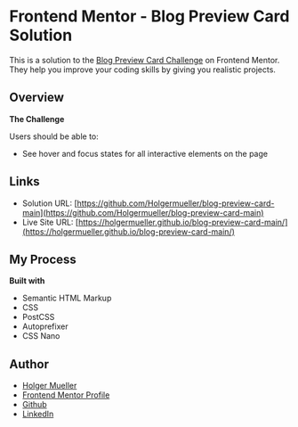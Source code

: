 # Frontend Mentor - Blog Preview Card Solution

This is a solution to the [Blog Preview Card Challenge](https://www.frontendmentor.io/challenges/blog-preview-card-ckPaj01IcS) on Frontend Mentor. They help you improve your coding skills by giving you realistic projects.

## Overview

**The Challenge**

Users should be able to:

- See hover and focus states for all interactive elements on the page

## Links

- Solution URL: [https://github.com/Holgermueller/blog-preview-card-main](https://github.com/Holgermueller/blog-preview-card-main)
- Live Site URL: [https://holgermueller.github.io/blog-preview-card-main/](https://holgermueller.github.io/blog-preview-card-main/)

## My Process

**Built with**

- Semantic HTML Markup
- CSS
- PostCSS
- Autoprefixer
- CSS Nano

## Author

- [Holger Mueller](https://holgermueller.github.io/portfolio/)
- [Frontend Mentor Profile](https://www.frontendmentor.io/profile/Holgermueller)
- [Github](https://github.com/Holgermueller)
- [LinkedIn](https://www.linkedin.com/in/holger-mueller-75855114a/)
